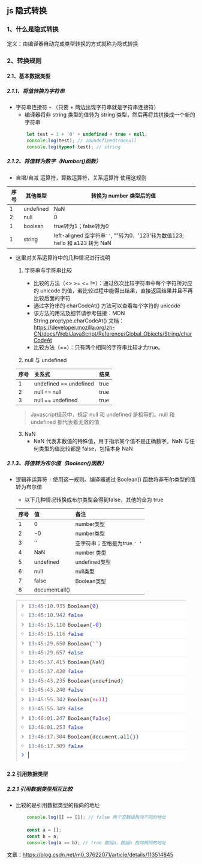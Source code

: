## js 隐式转换

### 1、什么是隐式转换
定义：由编译器自动完成类型转换的方式就称为隐式转换

### 2、转换规则

#### 2.1、基本数据类型

##### 2.1.1、将值转换为字符串
- 字符串连接符 `+` （只要 + 两边出现字符串就是字符串连接符）
    - 编译器将非 string 类型的值转为 string 类型，然后再将其拼接成一个新的字符串
    ```js
        let test = 1 + '0' + undefined + true + null;
        console.log(test); // 10undefinedtruenull
        console.log(typeof test); // string
    ```

##### 2.1.2、将值转为数字（Number()函数）
- 自增/自减 运算符，算数运算符，关系运算符 使用这规则
    
|  序号   | 其他类型  |  转换为 number 类型后的值 |
|  ----  | ----  | -----  |
| 1  | undefined |  NaN |
| 2  | null |  0 |
| 1  | boolean |  true转为1；false转为0 |
| 1  | string |  left-aligned 空字符串`''`, ""转为0，'123'转为数值123; hello 和 a123 转为 NaN |
- 这里对关系运算符中的几种情况进行说明
    1. 字符串与字符串比较
        - 比较的方法（<> >= <= !=）：通过依次比较字符串中每个字符所对应的 unicode 的值，若比较过程中能得出结果，直接返回结果并且不再比较后面的字符
        - 通过字符串的 charCodeAt() 方法可以查看每个字符的 unicode
        - 该方法的用法及细节请参考链接：MDN String.proptype.charCodeAt() 文档：https://developer.mozilla.org/zh-CN/docs/Web/JavaScript/Reference/Global_Objects/String/charCodeAt
        - 比较方法（==）：只有两个相同的字符串比较才为true。

    2. null 与 undefined
    
    |  序号   | 关系式  | 结果 |
    |  ----  | ----  | -----  |
    | 1  | undefined == undefined |  true |
    | 2  | null == null | true |
    | 3  | null == undefined |  true |
    > Javascript规范中，规定 null 和 undefined 是相等的。null 和 undefined 都代表着无效的值


    3. NaN 
        - NaN 代表非数值的特殊值，用于指示某个值不是正确数字。NaN 与任何类型的值比较都是 false，包括本身 NaN

##### 2.1.3、将值转为布尔值（Boolean()函数）

- 逻辑非运算符 `!` 使用这一规则。编译器通过 Boolean() 函数将非布尔类型的值转为布尔值
    - 以下几种情况转换成布尔类型会得到false，其他的全为 true

    |  序号   | 值  | 备注 |
    |  ----  | ----  | -----  |
    | 1  | 0 |  number类型 |
    | 2  | -0 | number类型 |
    | 3  | '' |  空字符串；空格是为true `' '` |
    | 4  | NaN |  number 类型 |
    | 5  | undefined |  undefined类型 |
    | 6  | null |  null类型 |
    | 7  | false |  Boolean类型 |
    | 8  | document.all() |   |

    ![](../imgs/js隐式转换-Boolean.png)


#### 2.2 引用数据类型

##### 2.2.1 引用数据类型相互比较
- 比较的是引用数据类型的指向的地址
    ```js
        console.log([] == []); // false 两个空数组指向不同的地址

        const a = [];
        const b = a;
        console.log(a == b); // true 数组a，数组b 指向相同的地址
    ```

文章：https://blog.csdn.net/m0_37622071/article/details/113514845